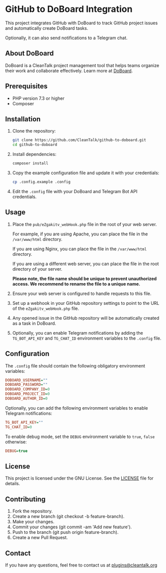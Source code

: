 # GitHub to DoBoard Integration

This project integrates GitHub with DoBoard to track GitHub project issues and automatically create DoBoard tasks.

Optionally, it can also send notifications to a Telegram chat.

## About DoBoard

DoBoard is a CleanTalk project management tool that helps teams organize their work and collaborate effectively. Learn more at [DoBoard](https://doboard.com/).

## Prerequisites

- PHP version 7.3 or higher
- Composer

## Installation

1. Clone the repository:
    ```sh
    git clone https://github.com/CleanTalk/github-to-doboard.git
    cd github-to-doboard
    ```

2. Install dependencies:
    ```sh
    composer install
    ```

3. Copy the example configuration file and update it with your credentials:
    ```sh
    cp .config.example .config
    ```

4. Edit the `.config` file with your DoBoard and Telegram Bot API credentials.

## Usage

1. Place the `pub/eZgakitv_webHook.php` file in the root of your web server. 

    For example, if you are using Apache, you can place the file in the `/var/www/html` directory.

    If you are using Nginx, you can place the file in the `/var/www/html` directory.

    If you are using a different web server, you can place the file in the root directory of your server.

    **Please note, the file name should be unique to prevent unauthorized access. We recommend to rename the file to a unique name.**

2. Ensure your web server is configured to handle requests to this file.

3. Set up a webhook in your GitHub repository settings to point to the URL of the `eZgakitv_webHook.php` file.

4. Any opened issue in the GitHub repository will be automatically created as a task in DoBoard. 

5. Optionally, you can enable Telegram notifications by adding the `TG_BOT_API_KEY` and `TG_CHAT_ID` environment variables to the `.config` file.

## Configuration

The `.config` file should contain the following obligatory environment variables:

```ini
DOBOARD_USERNAME=""
DOBOARD_PASSWORD=""
DOBOARD_COMPANY_ID=0
DOBOARD_PROJECT_ID=0
DOBOARD_AUTHOR_ID=0
```
Optionally, you can add the following environment variables to enable Telegram notifications:
```ini
TG_BOT_API_KEY=""
TG_CHAT_ID=0
```
To enable debug mode, set the `DEBUG` environment variable to `true`, `false` otherwise:
```ini
DEBUG=true
```

## License

This project is licensed under the GNU License. See the [LICENSE](LICENSE) file for details.

## Contributing

1. Fork the repository.
2. Create a new branch (git checkout -b feature-branch).
3. Make your changes.
4. Commit your changes (git commit -am 'Add new feature').
5. Push to the branch (git push origin feature-branch).
6. Create a new Pull Request.

## Contact

If you have any questions, feel free to contact us at [plugins@cleantalk.org](mailto:plugins@cleantalk.org)
